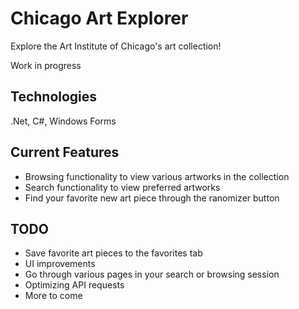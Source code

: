 # Chicago Art Explorer

Explore the Art Institute of Chicago's art collection!

Work in progress

## Technologies
.Net, C#, Windows Forms

## Current Features
- Browsing functionality to view various artworks in the collection
- Search functionality to view preferred artworks
- Find your favorite new art piece through the ranomizer button

## TODO
- Save favorite art pieces to the favorites tab
- UI improvements
- Go through various pages in your search or browsing session
- Optimizing API requests
- More to come

